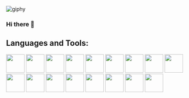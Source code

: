 ![giphy](https://media.giphy.com/media/rCwd9hjOTJu5Skz78w/giphy.gif)
### Hi there 👋
## Languages and Tools:
<div>
  <a href="https://developer.apple.com/swift/"><img src="https://img.icons8.com/color/480/000000/swift.png" width=50></a>
  <a href="https://developer.apple.com/xcode/swiftui/"><img src="https://img.icons8.com/color/480/000000/swiftui.png" width=50></a>
  <a href="https://developer.apple.com/xcode/"><img src="https://img.icons8.com/color/480/000000/xcode.png" width=50></a>
  <a href="https://code.visualstudio.com/"><img src="https://img.icons8.com/color/480/000000/visual-studio-code-2019.png" width=50></a>
  <a href="https://developer.android.com/studio"><img src="https://img.icons8.com/color/480/000000/android-studio.png" width=50></a>
  <a href="https://www.figma.com/"><img src="https://img.icons8.com/color/480/000000/figma.png" width=50></a>
  <a href="https://zeplin.io/"><img src="https://github.com/zeplin.png" width=50></a>
  <a href="https://git-fork.com/"><img src="https://github.com/fork-dev.png" width=50></a>
  <a href="https://www.warp.dev/"><img src="https://github.com/warpdotdev.png" width=50></a>
  <a href="https://git-scm.com/"><img src="https://img.icons8.com/color/480/000000/git.png" width=50></a>
  <a href="https://firebase.google.com/"><img src="https://img.icons8.com/color/480/000000/firebase.png" width=50></a>
  <a href="https://www.postman.com/"><img src="https://www.vectorlogo.zone/logos/getpostman/getpostman-icon.svg" width=50></a>
  <a href="https://slack.com/"><img src="https://img.icons8.com/color/480/000000/slack.png" width=50></a>
  <a href="https://www.notion.so/"><img src="https://img.icons8.com/color/480/000000/notion.png" width=50></a>
  <a href="https://proxyman.io/"><img src="https://github.com/ProxymanApp.png" width=50></a>
  <a href="https://mockoon.com/"><img src="https://github.com/mockoon.png" width=50></a>
  <a href="https://grep.app/"><img src="https://img.icons8.com/color/480/9E1068/line.png" width=50></a>
  
  
</div>
